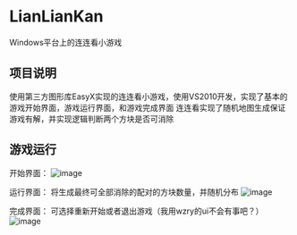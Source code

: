 # LianLianKan
Windows平台上的连连看小游戏

## 项目说明
使用第三方图形库EasyX实现的连连看小游戏，使用VS2010开发，实现了基本的游戏开始界面，游戏运行界面，和游戏完成界面
连连看实现了随机地图生成保证游戏有解，并实现逻辑判断两个方块是否可消除

## 游戏运行
开始界面：
![image](https://user-images.githubusercontent.com/47135824/133362359-a97815e2-927f-4da8-a59f-308b8a4f2d79.png)

运行界面：
将生成最终可全部消除的配对的方块数量，并随机分布
![image](https://user-images.githubusercontent.com/47135824/133362413-c78a8ba6-4686-42ad-bcfd-1c2dee865c64.png)

完成界面：
可选择重新开始或者退出游戏（我用wzry的ui不会有事吧？）
![image](https://user-images.githubusercontent.com/47135824/133362712-23aa2b60-3b1c-456a-a46f-b6de82923cf2.png)
